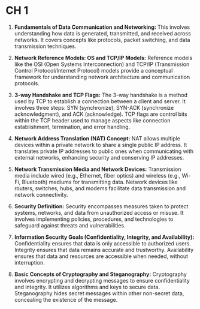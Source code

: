 # CH 1

1. **Fundamentals of Data Communication and Networking:** This involves understanding how data is generated, transmitted, and received across networks. It covers concepts like protocols, packet switching, and data transmission techniques.

2. **Network Reference Models: OS and TCP/IP Models:** Reference models like the OSI (Open Systems Interconnection) and TCP/IP (Transmission Control Protocol/Internet Protocol) models provide a conceptual framework for understanding network architecture and communication protocols.

3. **3-way Handshake and TCP Flags:** The 3-way handshake is a method used by TCP to establish a connection between a client and server. It involves three steps: SYN (synchronize), SYN-ACK (synchronize acknowledgment), and ACK (acknowledge). TCP flags are control bits within the TCP header used to manage aspects like connection establishment, termination, and error handling.

4. **Network Address Translation (NAT) Concept:** NAT allows multiple devices within a private network to share a single public IP address. It translates private IP addresses to public ones when communicating with external networks, enhancing security and conserving IP addresses.

5. **Network Transmission Media and Network Devices:** Transmission media include wired (e.g., Ethernet, fiber optics) and wireless (e.g., Wi-Fi, Bluetooth) mediums for transmitting data. Network devices like routers, switches, hubs, and modems facilitate data transmission and network connectivity.

6. **Security Definition:** Security encompasses measures taken to protect systems, networks, and data from unauthorized access or misuse. It involves implementing policies, procedures, and technologies to safeguard against threats and vulnerabilities.

7. **Information Security Goals (Confidentiality, Integrity, and Availability):** Confidentiality ensures that data is only accessible to authorized users. Integrity ensures that data remains accurate and trustworthy. Availability ensures that data and resources are accessible when needed, without interruption.

8. **Basic Concepts of Cryptography and Steganography:** Cryptography involves encrypting and decrypting messages to ensure confidentiality and integrity. It utilizes algorithms and keys to secure data. Steganography hides secret messages within other non-secret data, concealing the existence of the message.